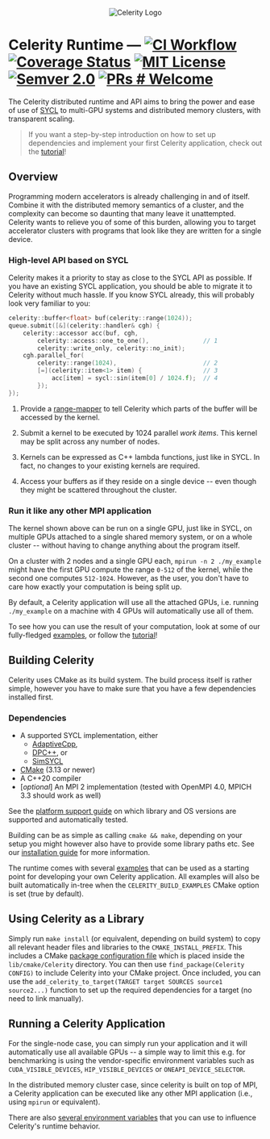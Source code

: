 <p align="center">
<img src="docs/celerity_logo.png" alt="Celerity Logo">
</p>

# Celerity Runtime — [![CI Workflow](https://github.com/celerity/celerity-runtime/actions/workflows/celerity_ci.yml/badge.svg)](https://github.com/celerity/celerity-runtime/actions/workflows/celerity_ci.yml) [![Coverage Status](https://coveralls.io/repos/github/celerity/celerity-runtime/badge.svg?branch=master)](https://coveralls.io/github/celerity/celerity-runtime?branch=master) [![MIT License](https://img.shields.io/badge/license-MIT-blue.svg)](https://github.com/celerity/celerity-runtime/blob/master/LICENSE) [![Semver 2.0](https://img.shields.io/badge/semver-2.0.0-blue)](https://semver.org/spec/v2.0.0.html) [![PRs # Welcome](https://img.shields.io/badge/PRs-welcome-brightgreen.svg)](https://github.com/celerity/celerity-runtime/blob/master/CONTRIBUTING.md)

The Celerity distributed runtime and API aims to bring the power and ease of
use of [SYCL](https://sycl.tech) to multi-GPU systems and distributed memory 
clusters, with transparent scaling.

> If you want a step-by-step introduction on how to set up dependencies and
> implement your first Celerity application, check out the
> [tutorial](docs/tutorial.md)!

## Overview

Programming modern accelerators is already challenging in and of itself.
Combine it with the distributed memory semantics of a cluster, and the
complexity can become so daunting that many leave it unattempted. Celerity
wants to relieve you of some of this burden, allowing you to target
accelerator clusters with programs that look like they are written for a
single device.

### High-level API based on SYCL

Celerity makes it a priority to stay as close to the SYCL API as possible. If
you have an existing SYCL application, you should be able to migrate it to
Celerity without much hassle. If you know SYCL already, this will probably
look very familiar to you:

```cpp
celerity::buffer<float> buf(celerity::range(1024));
queue.submit([&](celerity::handler& cgh) {
    celerity::accessor acc(buf, cgh,
        celerity::access::one_to_one(),               // 1
        celerity::write_only, celerity::no_init);
    cgh.parallel_for(
        celerity::range(1024),                        // 2
        [=](celerity::item<1> item) {                 // 3
            acc[item] = sycl::sin(item[0] / 1024.f);  // 4
        });
});
```

1. Provide a [range-mapper](docs/range-mappers.md) to tell Celerity which
   parts of the buffer will be accessed by the kernel.

2. Submit a kernel to be executed by 1024 parallel _work items_. This kernel
   may be split across any number of nodes.

3. Kernels can be expressed as C++ lambda functions, just like in SYCL. In
   fact, no changes to your existing kernels are required.

4. Access your buffers as if they reside on a single device -- even though
   they might be scattered throughout the cluster.

### Run it like any other MPI application

The kernel shown above can be run on a single GPU, just like in SYCL, on 
multiple GPUs attached to a single shared memory system, or on a whole cluster
 -- without having to change anything about the program itself.

On a cluster with 2 nodes and a single GPU each, `mpirun -n 2 ./my_example`
might have the first GPU compute the range `0-512` of the kernel, while the 
second one computes `512-1024`. However, as the user, you don't have to care how
exactly your computation is being split up.

By default, a Celerity application will use all the attached GPUs, i.e. running
`./my_example` on a machine with 4 GPUs will automatically use all of them.

To see how you can use the result of your computation, look at some of our
fully-fledged [examples](examples), or follow the [tutorial](docs/tutorial.md)!

## Building Celerity

Celerity uses CMake as its build system. The build process itself is rather
simple, however you have to make sure that you have a few dependencies
installed first.

### Dependencies

- A supported SYCL implementation, either
    - [AdaptiveCpp](https://github.com/AdaptiveCpp/AdaptiveCpp),
    - [DPC++](https://github.com/intel/llvm), or
    - [SimSYCL](https://github.com/celerity/SimSYCL)
- [CMake](https://www.cmake.org) (3.13 or newer)
- A C++20 compiler
- [*optional*] An MPI 2 implementation (tested with OpenMPI 4.0, MPICH 3.3 should work as well)

See the [platform support guide](docs/platform-support.md) on which library and OS versions are supported and
automatically tested.

Building can be as simple as calling `cmake && make`, depending on your setup
you might however also have to provide some library paths etc.
See our [installation guide](docs/installation.md) for more information.

The runtime comes with several [examples](examples) that can be used as a starting
point for developing your own Celerity application. All examples will also be built
automatically in-tree when the `CELERITY_BUILD_EXAMPLES` CMake option is set
(true by default).

## Using Celerity as a Library

Simply run `make install` (or equivalent, depending on build system) to copy
all relevant header files and libraries to the `CMAKE_INSTALL_PREFIX`. This
includes a CMake [package configuration file](https://cmake.org/cmake/help/latest/manual/cmake-packages.7.html#package-configuration-file)
which is placed inside the `lib/cmake/Celerity` directory. You can then use
`find_package(Celerity CONFIG)` to include Celerity into your CMake project.
Once included, you can use the `add_celerity_to_target(TARGET target SOURCES source1 source2...)`
function to set up the required dependencies for a target (no need to link manually).

## Running a Celerity Application

For the single-node case, you can simply run your application and it will
automatically use all available GPUs -- a simple way to limit this e.g.
for benchmarking is using the vendor-specific environment variables such
as `CUDA_VISIBLE_DEVICES`, `HIP_VISIBLE_DEVICES` or `ONEAPI_DEVICE_SELECTOR`.

In the distributed memory cluster case, since celerity is built on top of MPI, a Celerity
application can be executed like any other MPI application (i.e., using `mpirun` or equivalent).

There are also [several environment variables](docs/configuration.md) that you can use to influence
Celerity's runtime behavior.
